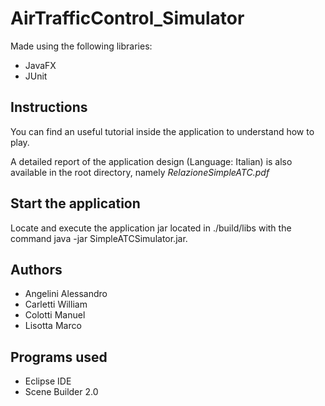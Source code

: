 
# AirTrafficControl_Simulator

Made using the following libraries:

- JavaFX
- JUnit

## Instructions

You can find an useful tutorial inside the application to understand how to play.

A detailed report of the application design (Language: Italian) is also available in the root directory, namely *RelazioneSimpleATC.pdf*

## Start the application


Locate and execute the application jar located in ./build/libs with the command java -jar SimpleATCSimulator.jar.

## Authors

- Angelini Alessandro
- Carletti William
- Colotti Manuel
- Lisotta Marco

## Programs used

- Eclipse IDE
- Scene Builder 2.0
